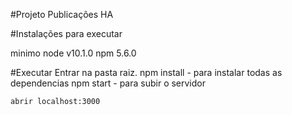 #Projeto Publicações HA


#Instalações para executar

minimo
node v10.1.0
npm 5.6.0


#Executar
    Entrar na pasta raiz.
    npm install - para instalar todas as dependencias
    npm start - para subir o servidor

    abrir localhost:3000
